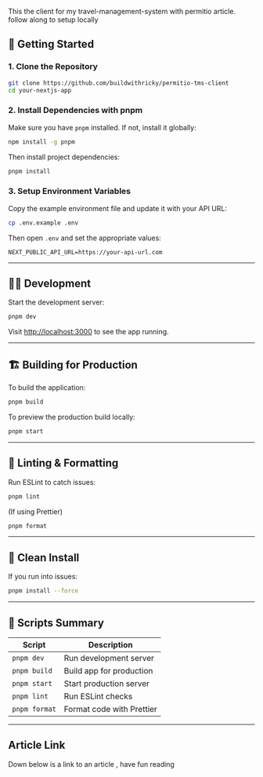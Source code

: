 This the client for my travel-management-system with permitio article. follow along to setup locally

## 📁 Getting Started

### 1. Clone the Repository

```bash
git clone https://github.com/buildwithricky/permitio-tms-client
cd your-nextjs-app
```

### 2. Install Dependencies with pnpm

Make sure you have `pnpm` installed. If not, install it globally:

```bash
npm install -g pnpm
```

Then install project dependencies:

```bash
pnpm install
```

### 3. Setup Environment Variables

Copy the example environment file and update it with your API URL:

```bash
cp .env.example .env
```

Then open `.env` and set the appropriate values:

```env
NEXT_PUBLIC_API_URL=https://your-api-url.com
```

---

## 🧑‍💻 Development

Start the development server:

```bash
pnpm dev
```

Visit [http://localhost:3000](http://localhost:3000) to see the app running.

---

## 🏗️ Building for Production

To build the application:

```bash
pnpm build
```

To preview the production build locally:

```bash
pnpm start
```

---

## 🧪 Linting & Formatting

Run ESLint to catch issues:

```bash
pnpm lint
```

(If using Prettier)

```bash
pnpm format
```

---

## 🧼 Clean Install

If you run into issues:

```bash
pnpm install --force
```

---

## 📄 Scripts Summary

| Script        | Description               |
| ------------- | ------------------------- |
| `pnpm dev`    | Run development server    |
| `pnpm build`  | Build app for production  |
| `pnpm start`  | Start production server   |
| `pnpm lint`   | Run ESLint checks         |
| `pnpm format` | Format code with Prettier |

---

## Article Link

Down below is a link to an article , have fun reading


